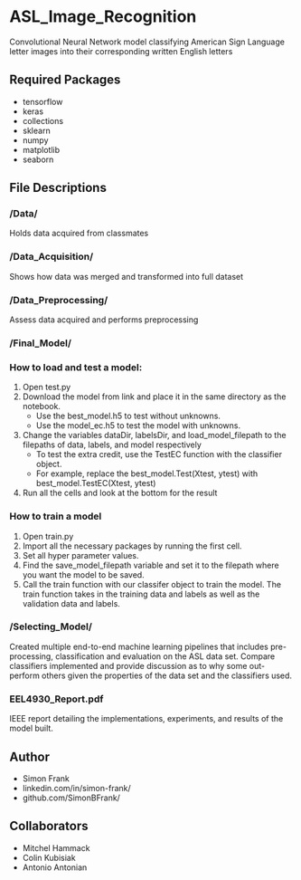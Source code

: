 # ASL_Image_Recognition

Convolutional Neural Network model classifying American Sign Language letter images into their corresponding written English letters

## Required Packages

* tensorflow
* keras
* collections
* sklearn
* numpy
* matplotlib
* seaborn

## File Descriptions

### /Data/

Holds data acquired from classmates

### /Data_Acquisition/

Shows how data was merged and transformed into full dataset

### /Data_Preprocessing/

Assess data acquired and performs preprocessing

### /Final_Model/

### How to load and test a model:
1. Open test.py
2. Download the model from link and place it in the same directory as the notebook.
    * Use the best_model.h5 to test without unknowns.
    * Use the model_ec.h5 to test the model with unknowns.
3. Change the variables dataDir, labelsDir, and load_model_filepath to the filepaths of data, labels, and model respectively
    * To test the extra credit, use the TestEC function with the classifier object.
    * For example, replace the best_model.Test(Xtest, ytest) with best_model.TestEC(Xtest, ytest)
4. Run all the cells and look at the bottom for the result

### How to train a model
1. Open train.py
2. Import all the necessary packages by running the first cell.
3. Set all hyper parameter values.
4. Find the save_model_filepath variable and set it to the filepath where you want the model to be saved.
5. Call the train function with our classifer object to train the model. The train function takes in the training data and labels as well as the validation data and labels.

### /Selecting_Model/

Created multiple end-to-end machine learning pipelines that includes pre-processing, classification and evaluation on the ASL data set. Compare classifiers implemented and provide discussion as to why some out-perform others given the properties of the data set and the classifiers used.

### EEL4930_Report.pdf

IEEE report detailing the implementations, experiments, and results of the model built.

## Author

* Simon Frank
* linkedin.com/in/simon-frank/
* github.com/SimonBFrank/

## Collaborators

* Mitchel Hammack
* Colin Kubisiak
* Antonio Antonian
